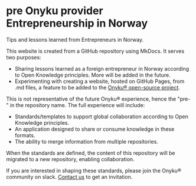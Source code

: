 # pre Onyku provider Entrepreneurship in Norway
Tips and lessons learned from Entrepreneurs in Norway.

This website is created from a GitHub repository using MkDocs. It serves two purposes:

* Sharing lessons learned as a foreign entrepreneur in Norway according to Open Knowledge principles. More will be added in the future.
* Experimenting with creating a website, hosted on GitHub Pages, from .md files, a feature to be added to the [Onyku® open-source project](https://github.com/CalvetIT/onyku). 

This is not representative of the future Onyku® experience, hence the "pre-" in the repository name. 
The full experience will include:

* Standards/templates to support global collaboration according to Open Knowledge principles.
* An application designed to share or consume knowledge in these formats.
* The ability to merge information from multiple repositories.

When the standards are defined, the content of this repository will be migrated to a new repository, enabling collaboration.

If you are interested in shaping these standards, please join the Onyku® community on slack.
[Contact us](https://calvetit.com/contact-us/) to get an invitation.
